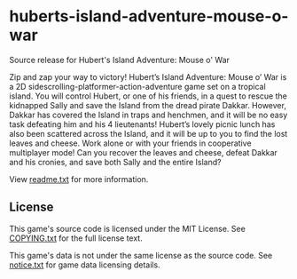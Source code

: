 # huberts-island-adventure-mouse-o-war
Source release for Hubert's Island Adventure: Mouse o' War

Zip and zap your way to victory! Hubert’s Island Adventure: Mouse o’ War is a 2D sidescrolling-platformer-action-adventure game set on a tropical island. You will control Hubert, or one of his friends, in a quest to rescue the kidnapped Sally and save the Island from the dread pirate Dakkar. However, Dakkar has covered the Island in traps and henchmen, and it will be no easy task defeating him and his 4 lieutenants! Hubert’s lovely picnic lunch has also been scattered across the Island, and it will be up to you to find the lost leaves and cheese. Work alone or with your friends in cooperative multiplayer mode! Can you recover the leaves and cheese, defeat Dakkar and his cronies, and save both Sally and the entire Island?

View [readme.txt](docs/readme.txt) for more information.

## License
This game's source code is licensed under the MIT License. See [COPYING.txt](docs/COPYING.txt) for the full license text.

This game's data is not under the same license as the source code. See [notice.txt](docs/notice.txt) for game data licensing details.
